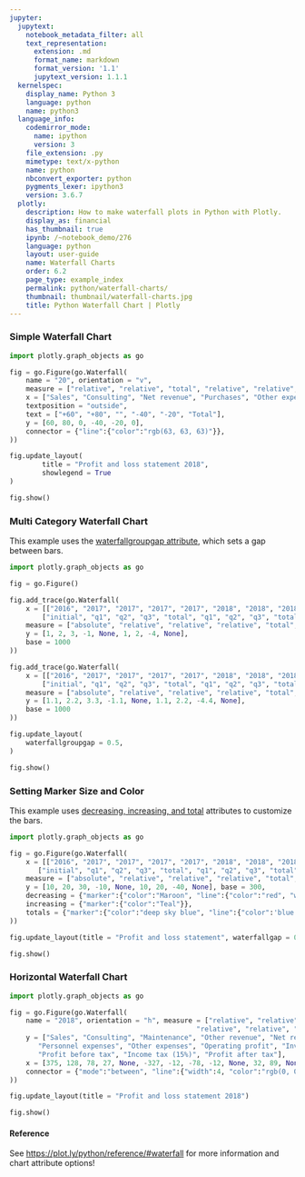 ```yaml
---
jupyter:
  jupytext:
    notebook_metadata_filter: all
    text_representation:
      extension: .md
      format_name: markdown
      format_version: '1.1'
      jupytext_version: 1.1.1
  kernelspec:
    display_name: Python 3
    language: python
    name: python3
  language_info:
    codemirror_mode:
      name: ipython
      version: 3
    file_extension: .py
    mimetype: text/x-python
    name: python
    nbconvert_exporter: python
    pygments_lexer: ipython3
    version: 3.6.7
  plotly:
    description: How to make waterfall plots in Python with Plotly.
    display_as: financial
    has_thumbnail: true
    ipynb: /~notebook_demo/276
    language: python
    layout: user-guide
    name: Waterfall Charts
    order: 6.2
    page_type: example_index
    permalink: python/waterfall-charts/
    thumbnail: thumbnail/waterfall-charts.jpg
    title: Python Waterfall Chart | Plotly
---
```


### Simple Waterfall Chart

```python
import plotly.graph_objects as go

fig = go.Figure(go.Waterfall(
    name = "20", orientation = "v",
    measure = ["relative", "relative", "total", "relative", "relative", "total"],
    x = ["Sales", "Consulting", "Net revenue", "Purchases", "Other expenses", "Profit before tax"],
    textposition = "outside",
    text = ["+60", "+80", "", "-40", "-20", "Total"],
    y = [60, 80, 0, -40, -20, 0],
    connector = {"line":{"color":"rgb(63, 63, 63)"}},
))

fig.update_layout(
        title = "Profit and loss statement 2018",
        showlegend = True
)

fig.show()
```

### Multi Category Waterfall Chart
This example uses the [waterfallgroupgap attribute](https://plot.ly/python/reference/#layout-waterfallgroupgap), which sets a gap between bars.

```python
import plotly.graph_objects as go

fig = go.Figure()

fig.add_trace(go.Waterfall(
    x = [["2016", "2017", "2017", "2017", "2017", "2018", "2018", "2018", "2018"],
        ["initial", "q1", "q2", "q3", "total", "q1", "q2", "q3", "total"]],
    measure = ["absolute", "relative", "relative", "relative", "total", "relative", "relative", "relative", "total"],
    y = [1, 2, 3, -1, None, 1, 2, -4, None],
    base = 1000
))

fig.add_trace(go.Waterfall(
    x = [["2016", "2017", "2017", "2017", "2017", "2018", "2018", "2018", "2018"],
        ["initial", "q1", "q2", "q3", "total", "q1", "q2", "q3", "total"]],
    measure = ["absolute", "relative", "relative", "relative", "total", "relative", "relative", "relative", "total"],
    y = [1.1, 2.2, 3.3, -1.1, None, 1.1, 2.2, -4.4, None],
    base = 1000
))

fig.update_layout(
    waterfallgroupgap = 0.5,
)

fig.show()
```

### Setting Marker Size and Color
This example uses [decreasing, increasing, and total](https://plot.ly/python/reference/#waterfall-increasing) attributes to customize the bars.

```python
import plotly.graph_objects as go

fig = go.Figure(go.Waterfall(
    x = [["2016", "2017", "2017", "2017", "2017", "2018", "2018", "2018", "2018"],
       ["initial", "q1", "q2", "q3", "total", "q1", "q2", "q3", "total"]],
    measure = ["absolute", "relative", "relative", "relative", "total", "relative", "relative", "relative", "total"],
    y = [10, 20, 30, -10, None, 10, 20, -40, None], base = 300,
    decreasing = {"marker":{"color":"Maroon", "line":{"color":"red", "width":2}}},
    increasing = {"marker":{"color":"Teal"}},
    totals = {"marker":{"color":"deep sky blue", "line":{"color":'blue', "width":3}}}
))

fig.update_layout(title = "Profit and loss statement", waterfallgap = 0.3)

fig.show()
```

### Horizontal Waterfall Chart

```python
import plotly.graph_objects as go

fig = go.Figure(go.Waterfall(
    name = "2018", orientation = "h", measure = ["relative", "relative", "relative", "relative", "total", "relative",
                                              "relative", "relative", "relative", "total", "relative", "relative", "total", "relative", "total"],
    y = ["Sales", "Consulting", "Maintenance", "Other revenue", "Net revenue", "Purchases", "Material expenses",
       "Personnel expenses", "Other expenses", "Operating profit", "Investment income", "Financial income",
       "Profit before tax", "Income tax (15%)", "Profit after tax"],
    x = [375, 128, 78, 27, None, -327, -12, -78, -12, None, 32, 89, None, -45, None],
    connector = {"mode":"between", "line":{"width":4, "color":"rgb(0, 0, 0)", "dash":"solid"}}
))

fig.update_layout(title = "Profit and loss statement 2018")

fig.show()
```

#### Reference
See https://plot.ly/python/reference/#waterfall for more information and chart attribute options!
